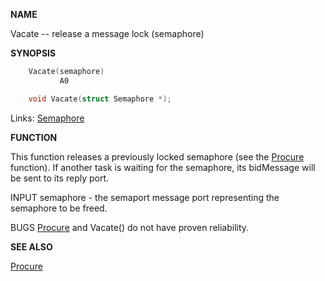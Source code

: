
**NAME**

Vacate -- release a message lock (semaphore)

**SYNOPSIS**

```c
    Vacate(semaphore)
           A0

    void Vacate(struct Semaphore *);

```
Links: [Semaphore](_0082.md) 

**FUNCTION**

This function releases a previously locked semaphore (see
the [Procure](Procure.md) function).
If another task is waiting for the semaphore, its bidMessage
will be sent to its reply port.

INPUT
semaphore - the semaport message port representing the
semaphore to be freed.

BUGS
[Procure](Procure.md) and Vacate() do not have proven reliability.

**SEE ALSO**

[Procure](Procure.md)
